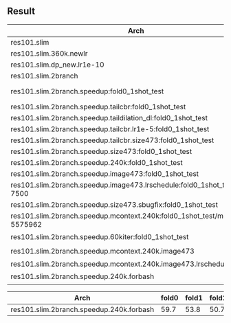 

## Result 

Arch |Dataset| Result 
|----|----|----|
res101.slim|pascal0|53.8
res101.slim.360k.newlr||55.3
res101.slim.dp_new.lr1e-10|pascal0|22
res101.slim.2branch|pascal0|55.3
res101.slim.2branch.speedup:fold0_1shot_test|pascal0|49.9(backup), 51.4(backup2),47.5(backup3)
res101.slim.2branch.speedup.tailcbr:fold0_1shot_test|pascal0|43.4
res101.slim.2branch.speedup.taildilation_dl:fold0_1shot_test|pascal0|47.0
res101.slim.2branch.speedup.tailcbr.lr1e-5:fold0_1shot_test|pascal0|43.4
res101.slim.2branch.speedup.tailcbr.size473:fold0_1shot_test|pascal0|43.4
res101.slim.2branch.speedup.size473:fold0_1shot_test|pascal0|56.7
res101.slim.2branch.speedup.240k:fold0_1shot_test|pascal0|60
res101.slim.2branch.speedup.image473:fold0_1shot_test|pascal0|58.4
res101.slim.2branch.speedup.image473.lrschedule:fold0_1shot_test/model-7500|pascal0|58.8
res101.slim.2branch.speedup.size473.sbugfix:fold0_1shot_test|pascal0|44
res101.slim.2branch.speedup.mcontext.240k:fold0_1shot_test/model-5575962|pascal0|63.6
res101.slim.2branch.speedup.60kiter:fold0_1shot_test|pascal0|:question:
res101.slim.2branch.speedup.mcontext.240k.image473|pascal0|:question:
res101.slim.2branch.speedup.mcontext.240k.image473.lrschedule|pascal0|58(backup),58.4(backup2)
res101.slim.2branch.speedup.240k.forbash|pascal0|:question:



Arch |fold0| fold1|fold2|fold3|Mean 
|----|----|----|----|----|----|
|res101.slim.2branch.speedup.240k.forbash|59.7|53.8|50.7|47.9|53.0|
